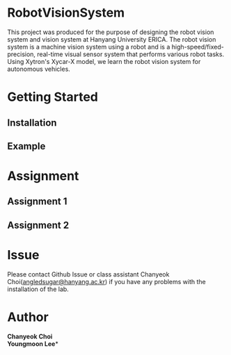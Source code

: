 # RobotVisionSystem
This project was produced for the purpose of designing the robot vision system and vision system at Hanyang University ERICA. The robot vision system is a machine vision system using a robot and is a high-speed/fixed-precision, real-time visual sensor system that performs various robot tasks. Using Xytron's Xycar-X model, we learn the robot vision system for autonomous vehicles.

# Getting Started
## Installation

## Example

# Assignment
## Assignment 1

## Assignment 2

# Issue
Please contact Github Issue or class assistant Chanyeok Choi(angledsugar@hanyang.ac.kr) if you have any problems with the installation of the lab.  

# Author
**Chanyeok Choi**    
**Youngmoon Lee***